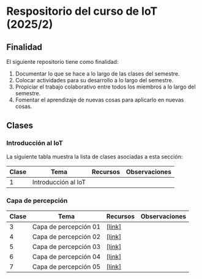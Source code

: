 # Respositorio del curso de IoT (2025/2)

## Finalidad

El siguiente repositorio tiene como finalidad:
1. Documentar lo que se hace a lo largo de las clases del semestre.
2. Colocar actividades para su desarrollo a lo largo del semestre.
3. Propiciar el trabajo colaborativo entre todos los miembros a lo largo del semestre.
4. Fomentar el aprendizaje de nuevas cosas para aplicarlo en nuevas cosas.

## Clases

### Introducción al IoT

La siguiente tabla muestra la lista de clases asociadas a esta sección:

|Clase|Tema|Recursos|Observaciones|
|---|---|---|---|
|1|Introducción al IoT|||

### Capa de percepción

|Clase|Tema|Recursos|Observaciones|
|---|---|---|---|
|3|Capa de percepción 01|[[link]](./capa_per_01/)||
|4|Capa de percepción 02|[[link]](./capa_per_02/)||
|5|Capa de percepción 03|[[link]](./capa_per_03/)||
|6|Capa de percepción 04|[[link]](./capa_per_04/)||
|7|Capa de percepción 05|[[link]](./capa_per_05/)||

